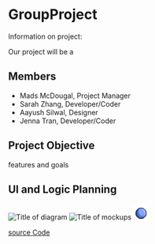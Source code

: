 # GroupProject
Information on project:

Our project will be a 

## Members
* Mads McDougal, Project Manager
* Sarah Zhang, Developer/Coder
*  Aayush Silwal, Designer
*  Jenna Tran, Developer/Coder

## Project Objective
features and goals


## UI and Logic Planning
![Title of diagram](url)
![Title of mockups](url)
![character sprites](https://github.com/olmpyia/GroupProject/blob/main/images/Ball.png?raw=true)


[source Code]()
